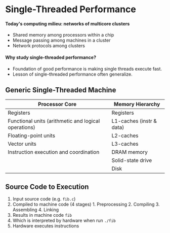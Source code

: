 # Single-Threaded Performance

#### Today's computing milieu: networks of multicore clusters

* Shared memory among processors within a chip
* Message passing among machines in a cluster
* Network protocols among clusters

#### Why study single-threaded performance?

* Foundation of good performance is making single threads execute fast.
* Lesson of single-threaded performance often generalize.

## Generic Single-Threaded Machine

| Processor Core                                       | Memory Hierarchy         |
| ---                                                  | ---                      |
| Registers                                            | Registers                |
| Functional units (arithmetic and logical operations) | L1-caches (instr & data) |
| Floating-point units                                 | L2-caches                |
| Vector units                                         | L3-caches                |
| Instruction execution and coordination               | DRAM memory              |
|                                                      | Solid-state drive        |
|                                                      | Disk                     |

## Source Code to Execution

  1. Input source code (e.g. `fib.c`)
  2. Compiled to machine code (4 stages)
    1. Preprocessing
    2. Compiling
    3. Assembling
    4. Linking
  3. Results in machine code `fib`
  4. Which is interpreted by hardware when run `./fib`
  5. Hardware executes instructions
